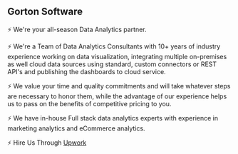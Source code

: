 ## Gorton Software

⚡ We're your all-season Data Analytics partner. 

⚡ We're a Team of Data Analytics Consultants with 10+ years of industry experience working on data visualization, 
integrating multiple on-premises as well cloud data sources using standard, custom connectors or REST API's and publishing the dashboards to cloud service.

⚡ We value your time and quality commitments and will take whatever steps are necessary to honor them, 
   while the advantage of our experience helps us to pass on the benefits of competitive pricing to you.

⚡ We have in-house Full stack data analytics experts with experience in marketing analytics and eCommerce analytics.


⚡ Hire Us Through
<a href="https://www.upwork.com/agencies/~012c21b2d3b1fe415f" target="_blank">Upwork</a>


<script src="https://platform.linkedin.com/in.js" type="text/javascript"> lang: en_US</script>
<script type="IN/FollowCompany" data-id="80540644" data-counter="bottom"></script>
